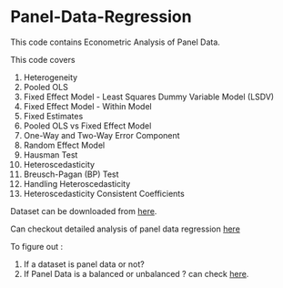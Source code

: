 # Panel-Data-Regression
This code contains Econometric Analysis of Panel Data.

This code covers
  1. Heterogeneity
  2. Pooled OLS
  3. Fixed Effect Model - Least Squares Dummy Variable Model (LSDV)
  4. Fixed Effect Model - Within Model
  5. Fixed Estimates
  6. Pooled OLS vs Fixed Effect Model
  7. One-Way and Two-Way Error Component
  8. Random Effect Model
  9. Hausman Test
  10. Heteroscedasticity 
  11. Breusch-Pagan (BP) Test
  12. Handling Heteroscedasticity
  13. Heteroscedasticity Consistent Coefficients

Dataset can be downloaded from [here](https://www.kaggle.com/sandhyakrishnan02/paneldata).

Can checkout detailed analysis of panel data regression [here](https://www.kaggle.com/sandhyakrishnan02/econometric-analysis-of-panel-data-using-r)

To figure out :
  1. If a dataset is panel data or not?
  2. If Panel Data is a balanced or unbalanced ?
can check [here](https://sandhyakrishnan02.medium.com/?p=fd973fa788ae).
